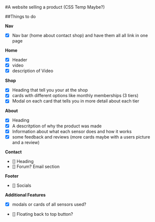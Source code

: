 #A website selling a product (CSS Temp Maybe?)

##Things to do


**Nav**
- [x] Nav bar (home about contact shop) and have them all all link in one page

**Home**
- [x]	Header
- [x]	video 
- [x]	description of Video	

**Shop**
- [x]	Heading that tell you your at the shop
- [x]	cards with different options like monthly memberships (3 tiers)	
- [x]	Modal on each card that tells you in more detail about each tier

**About**
- [x]	Heading 
- [x]	A descritption of why the product was made 
- [x]	Information about what each sensor does and how it works
- [x]	some feedback and reviews (more cards maybe with a users picture and a review)

**Contact**
- []	Heading
- []	Forum? Email section 

**Footer**
- []	Socials


**Additional Features**
- [x]	modals or cards of all sensors used?
- []    Floating back to top button?
